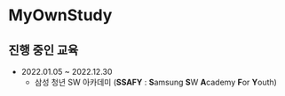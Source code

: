 # MyOwnStudy

## 진행 중인 교육

- 2022.01.05 ~ 2022.12.30
  - 삼성 청년 SW 아카데미 (**SSAFY** : **S**amsung **S**W **A**cademy **F**or **Y**outh)
